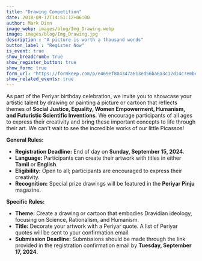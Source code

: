 ```yaml
---
title: "Drawing Competition"
date: 2018-09-12T14:51:12+06:00
author: Mark Dinn
image_webp: images/blog/Img_Drawing.webp
image: images/blog/Img_Drawing.jpg
description : "A picture is worth a thousand words"
button_label : "Register Now"
is_event: true
show_breadcrumb: true
show_register_button: true
show_form: true
form_url: "https://formkeep.com/p/e469ef804347a613ed56ba6a3c12d14c?embedded=1"
show_related_events: true
---
```


As part of the Periyar birthday celebration, we invite you to showcase your artistic talent by drawing or painting a picture or cartoon that reflects themes of **Social Justice, Equality, Women Empowerment, Humanism, and Futuristic Scientific Inventions**. We encourage participants of all ages to express their creativity and bring these important concepts to life through their art. We can't wait to see the incredible works of our little Picassos!

**General Rules:**

- **Registration Deadline:** End of day on **Sunday, September 15, 2024**.
- **Language:** Participants can create their artwork with titles in either **Tamil** or **English**.
- **Eligibility:** Open to all; participants are encouraged to express their creativity.
- **Recognition:** Special prize drawings will be featured in the **Periyar Pinju** magazine.

**Specific Rules:**

- **Theme:** Create a drawing or cartoon that embodies Dravidian ideology, focusing on Science, Rationalism, and Humanism.
- **Title:** Decorate your artwork with a Periyar quote. A list of Periyar quotes will be sent to your confirmation email.
- **Submission Deadline:** Submissions should be made through the link provided in the registration confirmation email by **Tuesday, September 17, 2024**.

